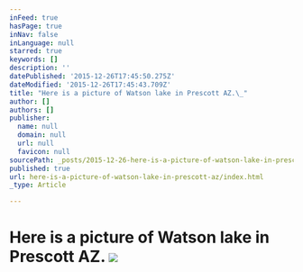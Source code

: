 ```yaml
---
inFeed: true
hasPage: true
inNav: false
inLanguage: null
starred: true
keywords: []
description: ''
datePublished: '2015-12-26T17:45:50.275Z'
dateModified: '2015-12-26T17:45:43.709Z'
title: "Here is a picture of Watson lake in Prescott AZ.\_"
author: []
authors: []
publisher:
  name: null
  domain: null
  url: null
  favicon: null
sourcePath: _posts/2015-12-26-here-is-a-picture-of-watson-lake-in-prescott-az.md
published: true
url: here-is-a-picture-of-watson-lake-in-prescott-az/index.html
_type: Article

---
```

# Here is a picture of Watson lake in Prescott AZ. ![](https://the-grid-user-content.s3-us-west-2.amazonaws.com/3ad77988-156a-4539-b6ff-812a46df048b.jpg)